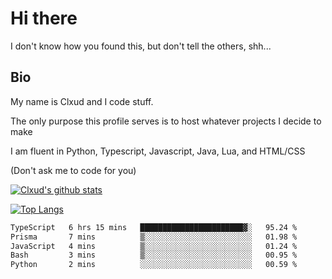 

# Hi there
I don't know how you found this, but don't tell the others, shh...

## Bio
My name is Clxud and I code stuff.

The only purpose this profile serves is to host whatever projects I decide to make

I am fluent in Python, Typescript, Javascript, Java, Lua, and HTML/CSS



(Don't ask me to code for you)

[![Clxud's github stats](https://github-readme-stats.vercel.app/api?username=cloudwithax&count_private=true&theme=dark&show_icons=true)](https://github.com/anuraghazra/github-readme-stats) 

[![Top Langs](https://github-readme-stats.vercel.app/api/top-langs/?username=cloudwithax&theme=dark)](https://github.com/anuraghazra/github-readme-stats)

<!--START_SECTION:waka-->

```txt
TypeScript   6 hrs 15 mins   ███████████████████████▓░   95.24 %
Prisma       7 mins          ▒░░░░░░░░░░░░░░░░░░░░░░░░   01.98 %
JavaScript   4 mins          ▒░░░░░░░░░░░░░░░░░░░░░░░░   01.24 %
Bash         3 mins          ▒░░░░░░░░░░░░░░░░░░░░░░░░   00.95 %
Python       2 mins          ░░░░░░░░░░░░░░░░░░░░░░░░░   00.59 %
```

<!--END_SECTION:waka-->







